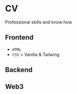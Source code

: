 # CV
Professional skills and know how

## Frontend
- `HTML`
- `CSS` > Vanilla & Tailwing

## Backend

## Web3

